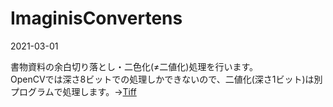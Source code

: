# ImaginisConvertens
2021-03-01

書物資料の余白切り落とし・二色化(≠二値化)処理を行います。  
OpenCVでは深さ8ビットでの処理しかできないので、二値化(深さ1ビット)は別プログラムで処理します。→[Tiff](https://github.com/BithreenGirlen/Tiff)
